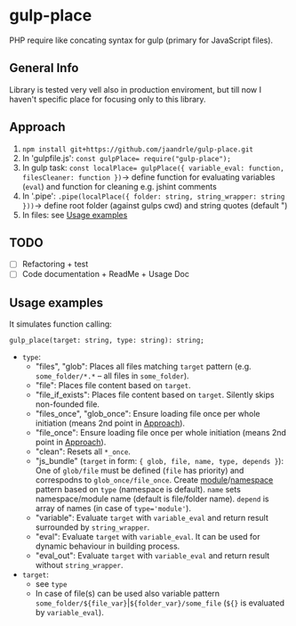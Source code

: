 # gulp-place
PHP require like concating syntax for gulp (primary for JavaScript files).

## General Info
Library is tested very vell also in production enviroment, but till now I haven't specific place for focusing only to this library.

## Approach
1. `npm install git+https://github.com/jaandrle/gulp-place.git`
1. In 'gulpfile.js': `const gulpPlace= require("gulp-place");`
1. In gulp task: `const localPlace= gulpPlace({ variable_eval: function, filesCleaner: function })`→ define function for evaluating variables (`eval`) and function for cleaning e.g. jshint comments
1. In '.pipe': `.pipe(localPlace({ folder: string, string_wrapper: string }))`→ define root folder (against gulps cwd) and string quotes (default ")
1. In files: see [Usage examples](#usage-examples)

## TODO
- [ ] Refactoring + test
- [ ] Code documentation + ReadMe + Usage Doc

## Usage examples
It simulates function calling:
```JavaScipt
gulp_place(target: string, type: string): string;
```
- `type`:
    - "files", "glob": Places all files matching `target` pattern (e.g. `some_folder/*.*` – all files in `some_folder`).
    - "file": Places file content based on `target`.
    - "file_if_exists": Places file content based on `target`. Silently skips non-founded file.
    - "files_once", "glob_once": Ensure loading file once per whole initiation (means 2nd point in [Approach](#approach)).
    - "file_once": Ensure loading file once per whole initiation (means 2nd point in [Approach](#approach)).
    - "clean": Resets all `*_once`.
    - "js_bundle" (`target` in form: `{ glob, file, name, type, depends }`): One of `glob/file` must be defined (`file` has priority) and correspodns to `glob_once/file_once`. Create [module](./templates/module.js)/[namespace](./templates/namespace.js) pattern based on `type` (namespace is default). `name` sets namespace/module name (default is file/folder name). `depend` is array of names (in case of `type='module'`).
    - "variable": Evaluate `target` with `variable_eval` and return result surrounded by `string_wrapper`.
    - "eval": Evaluate `target` with `variable_eval`. It can be used for dynamic behaviour in building process.
    - "eval_out": Evaluate `target` with `variable_eval` and return result without `string_wrapper`.
- `target`:
    - see `type`
    - In case of file(s) can be used also variable pattern `some_folder/${file_var}`|`${folder_var}/some_file` (`${}` is evaluated by `variable_eval`).